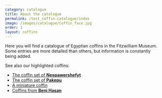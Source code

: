 ```yaml
---
category: catalogue
title: About the catalogue
permalink: /test_coffin-catalogue/index
image: /images/catalogue/Coffin_face.jpg
order: 1
layout: coffins
---
```


Here you will find a catalogue of Egyptian coffins in the Fitzwilliam Museum. Some entries are more detailed than others, but information is constantly being added.

See also our highlighted coffins:
* [The coffin set of **Nespawershefyt**](/coffins/nespawershefyt)
* [The coffin set of **Pakepu**](/coffins/pakepu)
* [A miniature coffin](/coffins/miniature-coffin)
* [Coffins from **Beni Hasan**](/coffins/beni-hasan)
